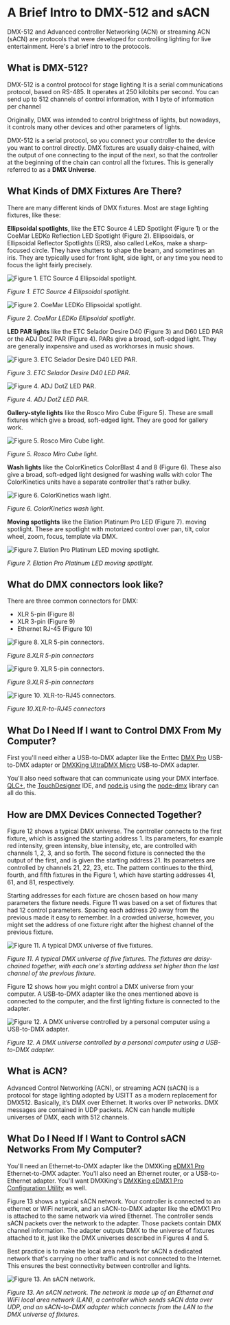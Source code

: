 # A Brief Intro to DMX-512 and sACN

DMX-512 and Advanced controller Networking (ACN) or streaming ACN (sACN) are protocols that were developed for controlling lighting for live entertainment. Here's a brief intro to the protocols.

## What is DMX-512?

DMX-512 is a control protocol for stage lighting It is a serial communications protocol, based on RS-485. It operates at 250 kilobits per second. You can send up to 512 channels of  control information, with 1 byte of information per channel

Originally, DMX was intended to control brightness of lights, but nowadays, it controls many other devices and other parameters of lights.

DMX-512 is a serial protocol, so you connect your controller to the device you want to control directly. DMX fixtures are usually daisy-chained, with the output of one connecting to the input of the next, so that the controller at the beginning of the chain can control all the fixtures. This is generally referred to as a **DMX Universe**. 

## What Kinds of DMX Fixtures Are There?

There are many different kinds of DMX fixtures. Most are stage lighting fixtures, like these:

**Ellipsoidal spotlights**, like the ETC Source 4 LED Spotlight (Figure 1) or the CoeMar LEDKo Reflection LED Spotlight (Figure 2). Ellipsoidals, or Ellipsoidal Reflector Spotlights (ERS), also called LeKos, make a sharp-focused circle. They have shutters to shape the beam, and sometimes an iris. They are typically used for front light, side light, or any time you need to focus the light fairly precisely.

![Figure 1. ETC Source 4 Ellipsoidal spotlight.](img/ellipsoidal-source4.png)

_Figure 1. ETC Source 4 Ellipsoidal spotlight._

![Figure 2. CoeMar LEDKo Ellipsoidal spotlight.](img/ellipsoidal-coemar-ledko.png)

_Figure 2. CoeMar LEDKo Ellipsoidal spotlight._

**LED PAR lights** like the ETC Selador Desire D40 (Figure 3) and D60 LED PAR or the ADJ DotZ PAR (Figure 4). PARs give a broad, soft-edged light. They are generally inxpensive and used as workhorses in music shows.

![Figure 3. ETC Selador Desire D40 LED PAR.](img/par-selador-desire-d40.png)

_Figure 3. ETC Selador Desire D40 LED PAR._

![Figure 4. ADJ DotZ LED PAR.](img/par-adj-dotz-par.png)

_Figure 4. ADJ DotZ LED PAR._

**Gallery-style lights** like the Rosco Miro Cube (Figure 5). These are small fixtures which give a broad, soft-edged light. They are good for gallery work.

![Figure 5. Rosco Miro Cube light.](img/miro-cube.png)

_Figure 5. Rosco Miro Cube light._

**Wash lights** like  the ColorKinetics ColorBlast 4 and 8 (Figure 6). These also give a broad, soft-edged light designed for washing walls with color The ColorKinetics units have a separate controller that's rather bulky.

![Figure 6. ColorKinetics wash light.](img/wash-color-kinetics.png)

_Figure 6. ColorKinetics wash light._

**Moving spotlights** like the Elation Platinum Pro LED (Figure 7). moving spotlight. These are spotlight with motorized control over 
pan, tilt, color wheel, zoom, focus, template via DMX.

![Figure 7. Elation Pro Platinum LED moving spotlight.](img/moving-spot-elation.png)

_Figure 7. Elation Pro Platinum LED moving spotlight._

## What do DMX connectors look like?

There are three common connectors for DMX:
* XLR 5-pin (Figure 8)
* XLR 3-pin (Figure 9)
* Ethernet RJ-45 (Figure 10)

![Figure 8. XLR 5-pin connectors.](img/xlr-5-pin.png)

_Figure 8.XLR 5-pin connectors_

![Figure 9. XLR 5-pin connectors.](img/xlr-3-pin.png)

_Figure 9.XLR 5-pin connectors_

![Figure 10. XLR-to-RJ45 connectors.](img/xlr-to-rj45.png)

_Figure 10.XLR-to-RJ45 connectors_


## What Do I Need If I want to Control DMX From My Computer?
First you'll need either a USB-to-DMX adapter like the Enttec [DMX Pro](https://www.enttec.com/product/controls/dmx-usb-interfaces/dmx-usb-interface/) USB-to-DMX adapter or [DMXKing UltraDMX Micro](https://dmxking.com/usbdmx/ultradmxmicro) USB-to-DMX adapter.

You'll also need software that can communicate using your DMX interface. [QLC+](https://www.qlcplus.org/), the [TouchDesigner](https://derivative.ca/product) IDE, and [node.js](https://nodejs.org/en/) using the [node-dmx](https://github.com/node-dmx/dmx) library can all do this. 


## How are DMX Devices Connected Together?

Figure 12 shows a typical DMX universe. The controller connects to the first fixture, which is assigned the starting address 1. Its parameters, for example red intensity, green intensity, blue intensity, etc, are controlled with channels 1, 2, 3, and so forth. The second fixture is connected the the output of the first, and is given the starting address 21. Its parameters are controlled by channels 21, 22, 23, etc. The pattern continues to the third, fourth, and fifth fixtures in the Figure 1, which have starting addresses 41, 61, and 81, respectively. 

Starting addresses for each fixture are chosen based on how many parameters the fixture needs. Figure 11 was based on a set of fixtures that had 12 control parameters. Spacing each address 20 away from the previous made it easy to remember. In a crowded universe, however, you might set the address of one fixture right after the highest channel of the previous fixture. 

![Figure 11. A typical DMX universe of five fixtures.](img/dmx-universe.png)

_Figure 11. A typical DMX universe of five fixtures. The fixtures are daisy-chained together, with each one's starting address set higher than the last channel of the previous fixture._

Figure 12 shows how you might control a DMX universe from your computer. A USB-to-DMX adapter like the ones mentioned above is connected to the computer, and the first lighting fixture is connected to the adapter. 

![Figure 12. A  DMX universe controlled by a personal computer using a USB-to-DMX adapter.](img/usb-to-dmx-configuration.png)

_Figure 12. A  DMX universe controlled by a personal computer using a USB-to-DMX adapter._

## What is ACN?

Advanced Control Networking (ACN), or streaming ACN (sACN) is a protocol for stage lighting adopted by USITT as a modern replacement for DMX512. Basically, it’s DMX over Ethernet. It works over IP networks. DMX messages are contained in UDP packets. ACN can handle multiple universes of DMX, each with 512 channels.

## What Do I Need If I Want to Control sACN Networks From My Computer?

You'll need an Ethernet-to-DMX adapter like the DMXKing [eDMX1 Pro](https://dmxking.com/artnetsacn/edmx1-pro) Ethernet-to-DMX adapter. You'll also need an Ethernet router, or a USB-to-Ethernet adapter. You'll want DMXKing's [DMXKing eDMX1 Pro Configuration Utility](https://dmxking.com/artnetsacn/edmx1-pro) as well.

Figure 13 shows a typical sACN network. Your controller is connected to an ethernet or WiFi network, and an sACN-to-DMX adapter like the eDMX1 Pro is attached to the same network via wired Ethernet. The controller sends sACN packets over the network to the adapter. Those packets contain DMX channel information. The adapter outputs DMX to the universe of fixtures attached to it, just like the DMX universes described in Figures 4 and 5. 

Best practice is to make the local area network for sACN a dedicated network that's carrying no other traffic and is not connected to the Internet. This ensures the best connectivity between controller and lights.

![Figure 13. An sACN network.](img/sacn-to-dmx-configuration.png)

_Figure 13. An sACN network. The network is made up of an Ethernet and WiFi local area network (LAN), a controller which sends sACN data over UDP, and an sACN-to-DMX adapter which connects from the LAN to the DMX universe of fixtures._